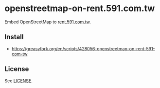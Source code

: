 # openstreetmap-on-rent.591.com.tw

Embed OpenStreetMap to [rent.591.com.tw](https://rent.591.com.tw/).

## Install

* https://greasyfork.org/en/scripts/428056-openstreetmap-on-rent-591-com-tw

## License

See [LICENSE](LICENSE).
